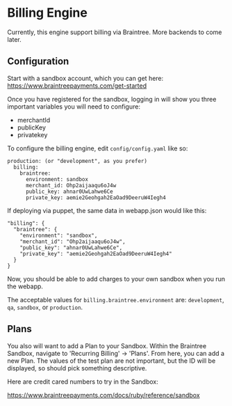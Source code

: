 Billing Engine
====================

Currently, this engine support billing via Braintree. More backends to come later.

Configuration
----------------------------------

Start with a sandbox account, which you can get here: https://www.braintreepayments.com/get-started

Once you have registered for the sandbox, logging in will show you three important variables you will need to configure:

* merchantId
* publicKey
* privatekey

To configure the billing engine, edit `config/config.yaml` like so:

    production: (or "development", as you prefer)
      billing:
        braintree:
          environment: sandbox
          merchant_id: Ohp2aijaaqu6oJ4w
          public_key: ahnar0UwLahwe6Ce
          private_key: aemie2Geohgah2EaOad9DeeruW4Iegh4

If deploying via puppet, the same data in webapp.json would like this:

    "billing": {
      "braintree": {
        "environment": "sandbox",
        "merchant_id": "Ohp2aijaaqu6oJ4w",
        "public_key": "ahnar0UwLahwe6Ce",
        "private_key": "aemie2Geohgah2EaOad9DeeruW4Iegh4"
      }
    }

Now, you should be able to add charges to your own sandbox when you run the webapp.

The acceptable values for `billing.braintree.environment` are: `development`, `qa`, `sandbox`, or `production`.

Plans
--------------------------------

You also will want to add a Plan to your Sandbox. Within the Braintree Sandbox, navigate to 'Recurring Billing' -> 'Plans'. From here, you can add a new Plan. The values of the test plan are not important, but the ID will be displayed, so should pick something descriptive.

Here are credit cared numbers to try in the Sandbox:

https://www.braintreepayments.com/docs/ruby/reference/sandbox